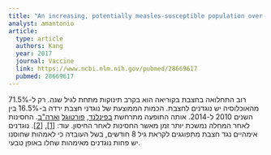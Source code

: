 ```yaml
---
title: "An increasing, potentially measles-susceptible population over time after vaccination in Korea"
analyst: amantonio
article:
  type: article
  authors: Kang
  year: 2017
  journal: Vaccine
  link: https://www.ncbi.nlm.nih.gov/pubmed/28669617
  pubmed: 28669617
---
```


רוב התחלואה בחצבת בקוריאה הוא בקרב תינוקות מתחת לגיל שנה. רק ל-71.5% מהאוכלוסיה יש נוגדנים לחצבת. הכמות הממוצעת של נוגדני חצבת ירדה ב-16.5% בין השנים 2010 ל-2014.
אותה התופעה מתרחשת [בפינלנד](https://www.ncbi.nlm.nih.gov/pubmed/22966129), [פורטוגל](https://www.ncbi.nlm.nih.gov/pubmed/26319061) [וארה"ב](https://www.ncbi.nlm.nih.gov/pubmed/17339511).
החסינות לאחר המחלה נמשכת יותר זמן מאשר החסינות לאחר החיסון. עוד: [[1]](https://www.ncbi.nlm.nih.gov/pmc/articles/PMC5234812/), [[2]](https://www.ncbi.nlm.nih.gov/pubmed/8147093).
נוגדנים אימהיים נגד חצבת מתפוגגים לקראת גיל 8 חודשים, בשל העובדה כי לאמהות שחוסנו יש פחות נוגדנים מאימהות שחלו באופן טבעי.
